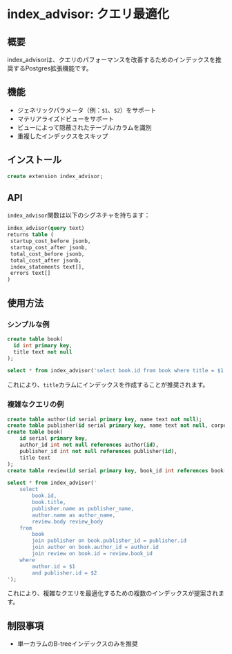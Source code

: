 # index_advisor: クエリ最適化

## 概要

index_advisorは、クエリのパフォーマンスを改善するためのインデックスを推奨するPostgres拡張機能です。

## 機能

- ジェネリックパラメータ（例：`$1`、`$2`）をサポート
- マテリアライズドビューをサポート
- ビューによって隠蔽されたテーブル/カラムを識別
- 重複したインデックスをスキップ

## インストール

```sql
create extension index_advisor;
```

## API

`index_advisor`関数は以下のシグネチャを持ちます：

```sql
index_advisor(query text)
returns table (
 startup_cost_before jsonb,
 startup_cost_after jsonb,
 total_cost_before jsonb,
 total_cost_after jsonb,
 index_statements text[],
 errors text[]
)
```

## 使用方法

### シンプルな例

```sql
create table book(
  id int primary key,
  title text not null
);

select * from index_advisor('select book.id from book where title = $1');
```

これにより、`title`カラムにインデックスを作成することが推奨されます。

### 複雑なクエリの例

```sql
create table author(id serial primary key, name text not null);
create table publisher(id serial primary key, name text not null, corporate_address text);
create table book(
    id serial primary key,
    author_id int not null references author(id),
    publisher_id int not null references publisher(id),
    title text
);
create table review(id serial primary key, book_id int references book(id), body text not null);

select * from index_advisor('
    select
        book.id,
        book.title,
        publisher.name as publisher_name,
        author.name as author_name,
        review.body review_body
    from
        book
        join publisher on book.publisher_id = publisher.id
        join author on book.author_id = author.id
        join review on book.id = review.book_id
    where
        author.id = $1
        and publisher.id = $2
');
```

これにより、複雑なクエリを最適化するための複数のインデックスが提案されます。

## 制限事項

- 単一カラムのB-treeインデックスのみを推奨
